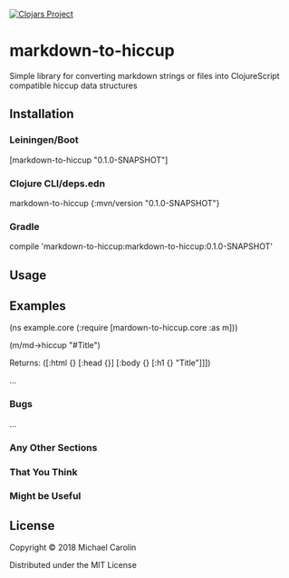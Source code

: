 [![Clojars Project](https://img.shields.io/clojars/v/markdown-to-hiccup.svg)](https://clojars.org/markdown-to-hiccup)

# markdown-to-hiccup

Simple library for converting markdown strings or files into ClojureScript compatible hiccup data structures

## Installation
### Leiningen/Boot
[markdown-to-hiccup "0.1.0-SNAPSHOT"]

### Clojure CLI/deps.edn
markdown-to-hiccup {:mvn/version "0.1.0-SNAPSHOT"}

### Gradle
compile 'markdown-to-hiccup:markdown-to-hiccup:0.1.0-SNAPSHOT'

## Usage


## Examples
(ns example.core
	(:require [mardown-to-hiccup.core :as m]))

(m/md->hiccup "#Title")

Returns: ([:html {} [:head {}] [:body {} [:h1 {} "Title"]]])

...

### Bugs

...

### Any Other Sections
### That You Think
### Might be Useful

## License

Copyright © 2018 Michael Carolin

Distributed under the MIT License
